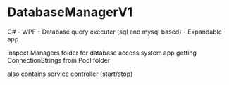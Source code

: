 # DatabaseManagerV1
C# - WPF - Database query executer (sql and mysql based) - Expandable app

inspect Managers folder for database access system
app getting ConnectionStrings from Pool folder

also contains service controller (start/stop)
